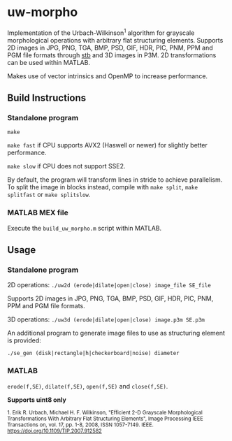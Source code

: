 # uw-morpho
Implementation of the Urbach-Wilkinson<sup>1</sup> algorithm for grayscale morphological operations with arbitrary flat structuring elements. Supports 2D images in JPG, PNG, TGA, BMP, PSD, GIF, HDR, PIC, PNM, PPM and PGM file formats through [stb](https://github.com/nothings/stb) and 3D images in P3M. 2D transformations can be used within MATLAB.

Makes use of vector intrinsics and OpenMP to increase performance. 

## Build Instructions
### Standalone program

`make`

`make fast` if CPU supports AVX2 (Haswell or newer) for slightly better performance.

`make slow` if CPU does not support SSE2.

By default, the program will transform lines in stride to achieve parallelism. To split the image in blocks instead, compile with `make split`, `make splitfast` or `make splitslow`.

### MATLAB MEX file

Execute the `build_uw_morpho.m` script within MATLAB.

## Usage

### Standalone program

2D operations: `./uw2d (erode|dilate|open|close) image_file SE_file`

Supports 2D images in JPG, PNG, TGA, BMP, PSD, GIF, HDR, PIC, PNM, PPM and PGM file formats.

3D operations: `./uw3d (erode|dilate|open|close) image.p3m SE.p3m`


An additional program to generate image files to use as structuring element is provided:

`./se_gen (disk|rectangle|h|checkerboard|noise) diameter`

### MATLAB

`erode(f,SE)`, `dilate(f,SE)`, `open(f,SE)` and `close(f,SE)`.

**Supports uint8 only**

<sup>1. Erik R. Urbach, Michael H. F. Wilkinson, "Efficient 2-D Grayscale Morphological Transformations With Arbitrary Flat Structuring Elements", Image Processing IEEE Transactions on, vol. 17, pp. 1-8, 2008, ISSN 1057-7149. IEEE. https://doi.org/10.1109/TIP.2007.912582</sup>
